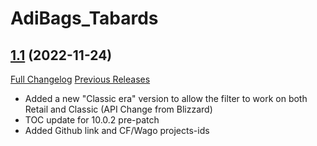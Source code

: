 # AdiBags_Tabards

## [1.1](https://github.com/ZelionGG/AdiBags_Tabards/tree/v1.1) (2022-11-24)

[Full Changelog](https://github.com/ZelionGG/AdiBags_Tabards/compare/v1.0.2...v1.1) [Previous Releases](https://github.com/ZelionGG/AdiBags_Tabards/releases)

- Added a new "Classic era" version to allow the filter to work on both Retail and Classic (API Change from Blizzard)
- TOC update for 10.0.2 pre-patch
- Added Github link and CF/Wago projects-ids
